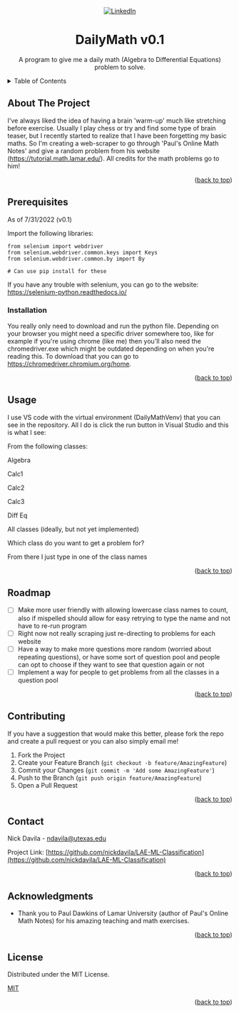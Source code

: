 <div id="top"></div>

<div align="center">

[![LinkedIn][linkedin-shield]][linkedin-url]

# DailyMath v0.1
 A program to give me a daily math (Algebra to Differential Equations) problem to solve. 
  


</div>


<!-- TABLE OF CONTENTS -->
<details>
  <summary>Table of Contents</summary>
  <ol>
    <li>
      <a href="#about-the-project">About Of The Project</a>
    </li>
    <li><a href="#prerequisites">Prerequisites</a></li>
    <li><a href="#installation">Installation</a></li>
    <li><a href="#usage">Usage</a></li>
    <li><a href="#roadmap">Roadmap</a></li>
    <li><a href="#contributing">Contributing</a></li>
    <li><a href="#license">License</a></li>
    <li><a href="#contact">Contact</a></li>
    <li><a href="#acknowledgments">Acknowledgments</a></li>
  </ol>
</details>



<!-- ABOUT THE PROJECT -->
## About The Project

I've always liked the idea of having a brain 'warm-up' much like stretching before exercise. Usually I play chess or try and find some type of brain teaser, but I recently started to realize that I have been forgetting my basic maths. So I'm creating a web-scraper to go through 'Paul's Online Math Notes' and give a random problem from his website (https://tutorial.math.lamar.edu/). All credits for the math problems go to him!




<p align="right">(<a href="#top">back to top</a>)</p>

## Prerequisites

As of 7/31/2022 (v0.1)

Import the following libraries:

```
from selenium import webdriver
from selenium.webdriver.common.keys import Keys
from selenium.webdriver.common.by import By

# Can use pip install for these
```
If you have any trouble with selenium, you can go to the website: https://selenium-python.readthedocs.io/

### Installation

You really only need to download and run the python file. Depending on your browser you might need a specific driver somewhere too, like for example if you're using chrome (like me) then you'll also need the chromedriver.exe which might be outdated depending on when you're reading this. To download that you can go to https://chromedriver.chromium.org/home.

<p align="right">(<a href="#top">back to top</a>)</p>



<!-- USAGE EXAMPLES -->
## Usage

I use VS code with the virtual environment (DailyMathVenv) that you can see in the repository. All I do is click the run button in Visual Studio and this is what I see:

From the following classes: 

Algebra

Calc1

Calc2

Calc3

Diff Eq

All classes (ideally, but not yet implemented)

Which class do you want to get a problem for?

From there I just type in one of the class names

<p align="right">(<a href="#top">back to top</a>)</p>



<!-- ROADMAP -->
## Roadmap

- [ ] Make more user friendly with allowing lowercase class names to count, also if mispelled should allow for easy retrying to type the name and not have to re-run program
- [ ] Right now not really scraping just re-directing to problems for each website
- [ ] Have a way to make more questions more random (worried about repeating questions), or have some sort of question pool and people can opt to choose if they want to see that question again or not
- [ ] Implement a way for people to get problems from all the classes in a question pool

<p align="right">(<a href="#top">back to top</a>)</p>



<!-- CONTRIBUTING -->
## Contributing

If you have a suggestion that would make this better, please fork the repo and create a pull request or you can also simply email me!

1. Fork the Project
2. Create your Feature Branch (`git checkout -b feature/AmazingFeature`)
3. Commit your Changes (`git commit -m 'Add some AmazingFeature'`)
4. Push to the Branch (`git push origin feature/AmazingFeature`)
5. Open a Pull Request

<p align="right">(<a href="#top">back to top</a>)</p>



<!-- CONTACT -->
## Contact

Nick Davila - ndavila@utexas.edu

Project Link: [https://github.com/nickdavila/LAE-ML-Classification](https://github.com/nickdavila/LAE-ML-Classification)

<p align="right">(<a href="#top">back to top</a>)</p>



<!-- ACKNOWLEDGMENTS -->
## Acknowledgments

* Thank you to Paul Dawkins of Lamar University (author of Paul's Online Math Notes) for his amazing teaching and math exercises.

<p align="right">(<a href="#top">back to top</a>)</p>

<!-- LICENSE -->
## License

Distributed under the MIT License.

[MIT](https://choosealicense.com/licenses/mit/)

<p align="right">(<a href="#top">back to top</a>)</p>

[linkedin-shield]: https://img.shields.io/badge/-LinkedIn-black.svg?style=for-the-badge&logo=linkedin&colorB=555
[linkedin-url]: https://www.linkedin.com/in/nickmdavila/
[product-screenshot]: images/cns_urf_2022_poster-1.jpg
